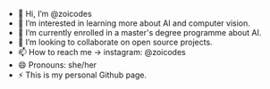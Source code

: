 - 👋 Hi, I’m @zoicodes
- 👀 I’m interested in learning more about AI and computer vision. 
- 🌱 I’m currently enrolled in a master's degree programme about AI.
- 💞️ I’m looking to collaborate on open source projects.
- 📫 How to reach me -> instagram: @zoicodes
- 😄 Pronouns: she/her
- ⚡ This is my personal Github page.

<!---
zoicodes/zoicodes is a ✨ special ✨ repository because its `README.md` (this file) appears on your GitHub profile.
You can click the Preview link to take a look at your changes.
--->
